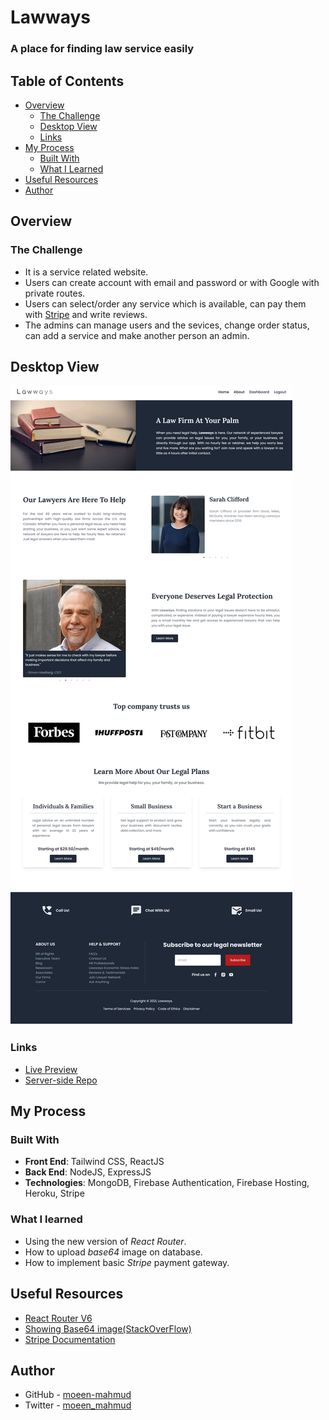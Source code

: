 # Lawways

### A place for finding law service easily

## Table of Contents

- [Overview](#overview)
  - [The Challenge](#the-challenge)
  - [Desktop View](#desktop-view)
  - [Links](#links)
- [My Process](#my-process)
  - [Built With](#built-with)
  - [What I Learned](#what-i-learned)
- [Useful Resources](#useful-resources)
- [Author](#author)

## Overview

### The Challenge

- It is a service related website.
- Users can create account with email and password or with Google with private routes.
- Users can select/order any service which is available, can pay them with [Stripe](https://stripe.com/) and write reviews.
- The admins can manage users and the sevices, change order status, can add a service and make another person an admin.

## Desktop View

![Desktop View](./screenshot/lawways-ss.png)

### Links

- [Live Preview](https://lawways-moeen.web.app/)
- [Server-side Repo](https://github.com/moeen-mahmud/Lawways-server)

## My Process

### Built With

- **Front End**: Tailwind CSS, ReactJS
- **Back End**: NodeJS, ExpressJS
- **Technologies**: MongoDB, Firebase Authentication, Firebase Hosting, Heroku, Stripe

### What I learned

- Using the new version of _React Router_.
- How to upload _base64_ image on database.
- How to implement basic _Stripe_ payment gateway.

## Useful Resources

- [React Router V6](https://reactrouter.com/docs/en/v6)
- [Showing Base64 image(StackOverFlow)](https://stackoverflow.com/questions/56769076/how-to-show-base64-image-in-react)
- [Stripe Documentation](https://stripe.com/docs/stripe-js/react)

## Author

- GitHub - [moeen-mahmud](https://github.com/moeen-mahmud)
- Twitter - [moeen_mahmud](https://twitter.com/moeen_mahmud)
